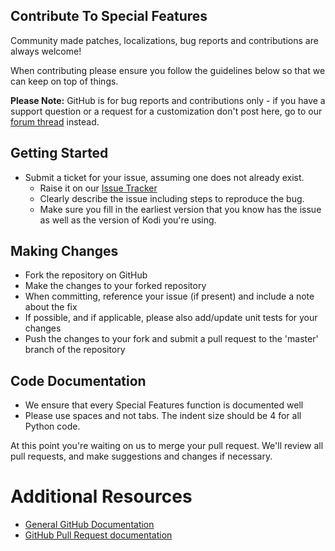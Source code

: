 ## Contribute To Special Features

Community made patches, localizations, bug reports and contributions are always welcome!

When contributing please ensure you follow the guidelines below so that we can keep on top of things.

__Please Note:__ GitHub is for bug reports and contributions only - if you have a support question or a request for a customization don't post here, go to our [forum thread](https://forum.kodi.tv/showthread.php?tid=327042) instead.

## Getting Started

* Submit a ticket for your issue, assuming one does not already exist.
  * Raise it on our [Issue Tracker](https://github.com/kasamedia/plugin.video.specialfeatures/issues)
  * Clearly describe the issue including steps to reproduce the bug.
  * Make sure you fill in the earliest version that you know has the issue as well as the version of Kodi you're using.

## Making Changes

* Fork the repository on GitHub
* Make the changes to your forked repository
* When committing, reference your issue (if present) and include a note about the fix
* If possible, and if applicable, please also add/update unit tests for your changes
* Push the changes to your fork and submit a pull request to the 'master' branch of the repository

## Code Documentation

* We ensure that every Special Features function is documented well
* Please use spaces and not tabs. The indent size should be 4 for all Python code.

At this point you're waiting on us to merge your pull request. We'll review all pull requests, and make suggestions and changes if necessary.

# Additional Resources
* [General GitHub Documentation](https://help.github.com/)
* [GitHub Pull Request documentation](https://help.github.com/send-pull-requests/)
